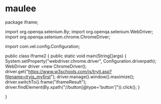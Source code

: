 # maulee
package iframe;

import org.openqa.selenium.By;
import org.openqa.selenium.WebDriver;
import org.openqa.selenium.chrome.ChromeDriver;

import com.vel.config.Configuration;

public class Iframe2 {
	public static void main(String[]args) {
		System.setProperty("webdriver.chrome.driver", Configuration.driverpath);
		WebDriver driver =new ChromeDriver();
		driver.get("https://www.w3schools.com/js/tryit.asp?filename=tryjs_myfirst");
		driver.manage().window().maximize();
		driver.switchTo().frame("iframeResult");
		driver.findElement(By.xpath("//button[@type='button']")).click();
	}

}
